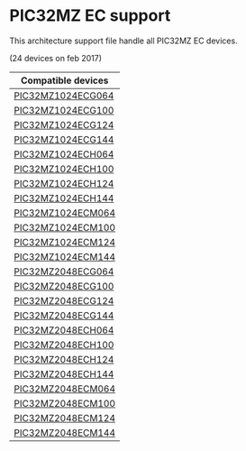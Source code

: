 # PIC32MZ EC support

This architecture support file handle all PIC32MZ EC devices.

(24 devices on feb 2017)

|Compatible devices|
|---------|
|[PIC32MZ1024ECG064](http://microchip.com/wwwproducts/en/PIC32MZ1024ECG064)|
|[PIC32MZ1024ECG100](http://microchip.com/wwwproducts/en/PIC32MZ1024ECG100)|
|[PIC32MZ1024ECG124](http://microchip.com/wwwproducts/en/PIC32MZ1024ECG124)|
|[PIC32MZ1024ECG144](http://microchip.com/wwwproducts/en/PIC32MZ1024ECG144)|
|[PIC32MZ1024ECH064](http://microchip.com/wwwproducts/en/PIC32MZ1024ECH064)|
|[PIC32MZ1024ECH100](http://microchip.com/wwwproducts/en/PIC32MZ1024ECH100)|
|[PIC32MZ1024ECH124](http://microchip.com/wwwproducts/en/PIC32MZ1024ECH124)|
|[PIC32MZ1024ECH144](http://microchip.com/wwwproducts/en/PIC32MZ1024ECH144)|
|[PIC32MZ1024ECM064](http://microchip.com/wwwproducts/en/PIC32MZ1024ECM064)|
|[PIC32MZ1024ECM100](http://microchip.com/wwwproducts/en/PIC32MZ1024ECM100)|
|[PIC32MZ1024ECM124](http://microchip.com/wwwproducts/en/PIC32MZ1024ECM124)|
|[PIC32MZ1024ECM144](http://microchip.com/wwwproducts/en/PIC32MZ1024ECM144)|
|[PIC32MZ2048ECG064](http://microchip.com/wwwproducts/en/PIC32MZ2048ECG064)|
|[PIC32MZ2048ECG100](http://microchip.com/wwwproducts/en/PIC32MZ2048ECG100)|
|[PIC32MZ2048ECG124](http://microchip.com/wwwproducts/en/PIC32MZ2048ECG124)|
|[PIC32MZ2048ECG144](http://microchip.com/wwwproducts/en/PIC32MZ2048ECG144)|
|[PIC32MZ2048ECH064](http://microchip.com/wwwproducts/en/PIC32MZ2048ECH064)|
|[PIC32MZ2048ECH100](http://microchip.com/wwwproducts/en/PIC32MZ2048ECH100)|
|[PIC32MZ2048ECH124](http://microchip.com/wwwproducts/en/PIC32MZ2048ECH124)|
|[PIC32MZ2048ECH144](http://microchip.com/wwwproducts/en/PIC32MZ2048ECH144)|
|[PIC32MZ2048ECM064](http://microchip.com/wwwproducts/en/PIC32MZ2048ECM064)|
|[PIC32MZ2048ECM100](http://microchip.com/wwwproducts/en/PIC32MZ2048ECM100)|
|[PIC32MZ2048ECM124](http://microchip.com/wwwproducts/en/PIC32MZ2048ECM124)|
|[PIC32MZ2048ECM144](http://microchip.com/wwwproducts/en/PIC32MZ2048ECM144)|
